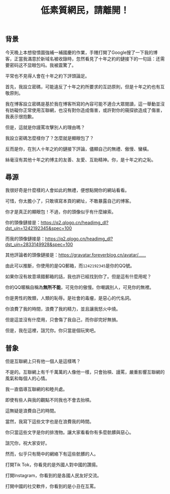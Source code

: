 ﻿---
published: 2024-10-04T21:56:00.000Z
title: 低素質網民，請離開！
slug: disuzhiwangminqinglikai
description: 背景今天晚上本想發憤圖強補一補國慶的作業，手賤打開了Goog
tags: [随笔]
featured: false
draft: false
excerpt: 背景今天晚上本想發憤圖強補一補國慶的作業，手賤打開了Google搜了一下我的博客，正當我滿意於新域名被收錄時，忽然看見了十年之約的鏈接下的一句話还需要密码这不显眼包吗。我被震驚了。平常也不見得人會在十
---

## 背景

今天晚上本想發憤圖強補一補國慶的作業，手賤打開了Google搜了一下我的博客，正當我滿意於新域名被收錄時，忽然看見了十年之約的鏈接下的一句話：还需要密码这不显眼包吗。我被震驚了。



平常也不見得人會在十年之約下評頭論足。



首先，我設立密碼，可能違反了十年之約所要求的互訪原則，但是十年之約也有互敬原則。



我在博客設立密碼是基於我在博客所寫的內容可能不適合大眾閱讀，這一舉動並沒有妨礙你正常使用互聯網，也沒有對你造成傷害，或許對你的窺探欲造成了傷害，我表示很抱歉。



但是，這就是你謾罵攻擊別人的理由嗎？



我設立密碼怎麼樣你了？怎麼就是顯眼包了？



反而是你，在別人十年之約的鏈接下評論，儘顯自己的無禮、傲慢、蠻橫。



絲毫沒有其他十年之約博主的友善、友愛、互助精神。你，是十年之約之恥。



## 尋源

我很好奇是什麼樣的人會如此的無禮，便想點開你的網站看看。



可惜，你太膽小了，只敢填寫本頁的網址，不敢暴露自己的博客。



你才是真正的顯眼包！不過，你的頭像似乎有什麼線索。



你的頭像鏈接是：https://q2.qlogo.cn/headimg_dl?dst_uin=1242192345&spec=100

而我的頭像鏈接是：https://q2.qlogo.cn/headimg_dl?dst_uin=2833149928&spec=100

其他評論者的頭像鏈接是：https://gravatar.foreverblog.cn/avatar/……



由此可以推斷，你使用的是QQ郵箱，而`1242192345`是你的QQ號。



如果你沒有故意填錯郵箱的話，我也許已經找到你了。但是這有什麼用呢？



你的QQ暱稱自稱為**無所不能**，可見你的傲慢。你嘲諷別人，可見你的無裡。



你是男性的敗類，人類的恥辱。是社會的毒瘤，是惡心的代名詞。



你浪費了我的時間，浪費了我的精力，並且讓我怒火中燒。



但是這並沒有什麼用，只會傷了我自己，而你卻完好無損。



但是，我在這裡，詛咒你。你只當是個玩笑吧。



## 普象

但是互聯網上只有他一個人是這樣嗎？



不是的。互聯網上有千千萬萬的人像他一樣，只會抬槓、謾罵，嚴重影響互聯網的風氣和每個人的心情。



我一直倡導互聯網的和睦共處。



即使有些人與我的觀點不同我也不會去抬槓。



這無疑是浪費自己的時間。



當然，我寫下這些文字也是在浪費我的時間。



你只當這些文字是你的排洩物。讓大家看看你有多麼骯髒與惡心。



詛咒你，祝大家安好。



然而，似乎只有簡中的網絡下有這些骯髒的人。



打開Tik Tok，你看見的是外國人對中國的讚揚。



打開Instagram，你看到的是各國人民友好交流。



打開中國的社交軟件，你看到的是小丑在互罵。
